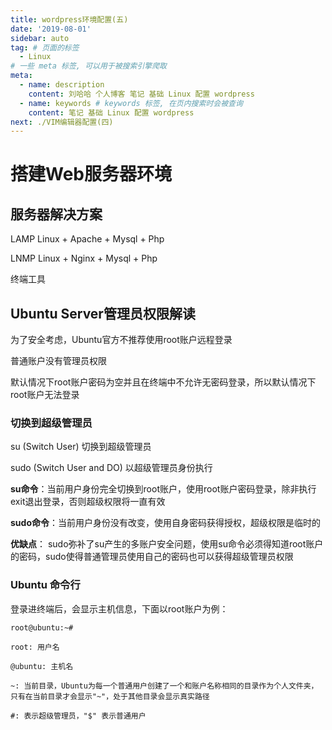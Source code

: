 ```yaml
---
title: wordpress环境配置(五)
date: '2019-08-01'
sidebar: auto
tag: # 页面的标签 
  - Linux
# 一些 meta 标签, 可以用于被搜索引擎爬取
meta:
  - name: description
    content: 刘哈哈 个人博客 笔记 基础 Linux 配置 wordpress
  - name: keywords # keywords 标签, 在页内搜索时会被查询
    content: 笔记 基础 Linux 配置 wordpress
next: ./VIM编辑器配置(四)
---
```


# 搭建Web服务器环境

## 服务器解决方案
LAMP Linux + Apache + Mysql + Php

LNMP Linux + Nginx + Mysql + Php

终端工具

## Ubuntu Server管理员权限解读
为了安全考虑，Ubuntu官方不推荐使用root账户远程登录

普通账户没有管理员权限

默认情况下root账户密码为空并且在终端中不允许无密码登录，所以默认情况下root账户无法登录

### 切换到超级管理员  
su (Switch User) 切换到超级管理员

sudo (Switch User and DO) 以超级管理员身份执行

**su命令**：当前用户身份完全切换到root账户，使用root账户密码登录，除非执行exit退出登录，否则超级权限将一直有效

**sudo命令**：当前用户身份没有改变，使用自身密码获得授权，超级权限是临时的

**优缺点**： sudo弥补了su产生的多账户安全问题，使用su命令必须得知道root账户的密码，sudo使得普通管理员使用自己的密码也可以获得超级管理员权限

### Ubuntu 命令行
登录进终端后，会显示主机信息，下面以root账户为例：
```
root@ubuntu:~#

root: 用户名

@ubuntu: 主机名

~: 当前目录，Ubuntu为每一个普通用户创建了一个和账户名称相同的目录作为个人文件夹，只有在当前目录才会显示"~"，处于其他目录会显示真实路径

#: 表示超级管理员，"$" 表示普通用户

```

